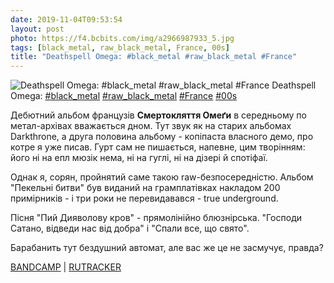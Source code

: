 ```yaml
---
date: 2019-11-04T09:53:54
layout: post
photo: https://f4.bcbits.com/img/a2966987933_5.jpg
tags: [black_metal, raw_black_metal, France, 00s]
title: "Deathspell Omega: #black_metal #raw_black_metal #France"
---
```

![Deathspell Omega: #black_metal #raw_black_metal #France](https://f4.bcbits.com/img/a2966987933_5.jpg)
Deathspell Omega: [#black_metal](/tags/#black_metal) [#raw_black_metal](/tags/#raw_black_metal) [#France](/tags/#France) [#00s](/tags/#00s)

Дебютний альбом французів **Смертокляття Омеґи** в середньому по метал-архівах вважається дном. Тут звук як на старих альбомах Darkthrone, а друга половина альбому - копіпаста власного демо, про котре я уже писав. Гурт сам не пишається, напевне, цим творінням: його ні на епл мюзік нема, ні на гуглі, ні на дізері й спотіфаї.

Однак я, сорян, пройнятий саме такою raw-безпосередністю. Альбом &quot;Пекельні битви&quot; був виданий на грамплатівках накладом 200 примірників - і три роки не перевидавався - true underground.

Пісня &quot;Пий Дияволову кров&quot; - прямолінійно блюзнірська. &quot;Господи Сатано, відведи нас від добра&quot; і &quot;Спали все, що свято&quot;.

Барабанить тут бездушний автомат, але вас же це не засмучує, правда?

[BANDCAMP](https://deathspellomega.bandcamp.com/album/infernal-battles) \| [RUTRACKER](https://rutracker.org/forum/viewtopic.php?t=2974278)